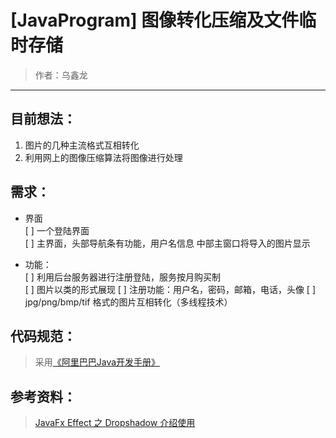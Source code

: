 # [JavaProgram] 图像转化压缩及文件临时存储
>作者：乌鑫龙
---
## 目前想法：
  1. 图片的几种主流格式互相转化 
  2. 利用网上的图像压缩算法将图像进行处理
  
## 需求：

 - 界面   
 [ ] 一个登陆界面   
 [ ] 主界面，头部导航条有功能，用户名信息
    中部主窗口将导入的图片显示 

 - 功能：   
 [ ] 利用后台服务器进行注册登陆，服务按月购买制  
 [ ] 图片以类的形式展现
 [ ] 注册功能：用户名，密码，邮箱，电话，头像
 [ ] jpg/png/bmp/tif 格式的图片互相转化（多线程技术）
 
 ## 代码规范：
 > 采用[《阿里巴巴Java开发手册》](https://github.com/alibaba/p3c/blob/master/%E9%98%BF%E9%87%8C%E5%B7%B4%E5%B7%B4Java%E5%BC%80%E5%8F%91%E6%89%8B%E5%86%8C%EF%BC%88%E5%8D%8E%E5%B1%B1%E7%89%88%EF%BC%89.pdf)

## 参考资料：
> [JavaFx Effect 之 Dropshadow 介绍使用](https://blog.csdn.net/qq_22571159/article/details/86570727)